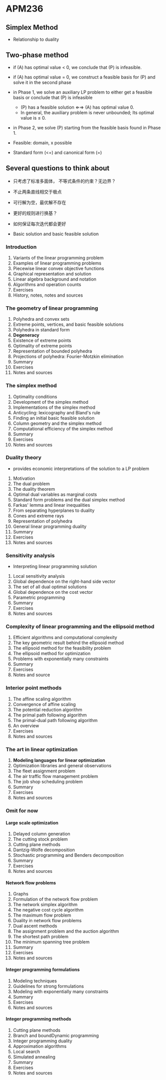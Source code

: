# APM236

## Simplex Method
- Relationship to duality

## Two-phase method
- if (A) has optimal value < 0, we conclude that (P) is infeasible.
- if (A) has optimal value = 0, we construct a feasible basis for (P) and solve it in the second phase

- in Phase 1, we solve an auxiliary LP problem to either
get a feasible basis or conclude that (P) is infeasible
    - (P) has a feasible solution ⇐⇒ (A) has optimal value 0.
    - In general, the auxiliary problem is never unbounded; Its optimal value is ≤ 0.
- in Phase 2, we solve (P) starting from the feasible
basis found in Phase 1.

- Feasible: domain, x possible


- Standard form (<=) and canonical form (=)

## Several questions to think about
- 只考虑了标准多面体， 不等式条件的约束？无边界？
- 不止两条直线相交于极点
- 可行解为空，最优解不存在
- 更好的规则进行换基？
- 如何保证每次迭代都会更好

- Basic solution and basic feasible solution


### Introduction
1. Variants of the linear programming problem
2. Examples of linear programming problems
3. Piecewise linear convex objective functions
4. Graphical representation and solution
5. Linear algebra background and notation
6. Algorithms and operation counts
7. Exercises
8. History, notes, notes and sources

### The geometry of linear programming
1. Polyhedra and convex sets
2. Extreme points, vertices, and basic feasible solutions
3. Polyhedra in standard form
4. **Degeneracy**
5. Existence of extreme points
6. Optimality of extreme points
7. Representation of bounded polyhedra
8. Projections of polyhedra: Fourier-Motzkin elimination
9. Summary
10. Exercises
11. Notes and sources

### The simplex method
1. Optimality conditions
2. Development of the simplex method
3. Implementations of the simplex method
4. Anticycling: lexicography and Bland's rule
5. Finding an initial basic feasible solution
6. Column geometry and the simplex method
7. Computational efficiency of the simplex method
8. Summary
9. Exercises
10. Notes and sources

### Duality theory
- provides economic interpretations of the solution to a LP problem
1. Motivation
2. The dual problem
3. The duality theorem
4. Optimal dual variables as marginal costs
5. Standard form problems and the dual simplex method
6. Farkas' lemma and linear inequalities
7. From separating hyperplanes to duality
8. Cones and extreme rays
9. Representation of polyhedra
10. General linear programming duality
11. Summary
12. Exercises
13. Notes and sources

### Sensitivity analysis
- Interpreting linear programming solution
1. Local sensitivity analysis
2. Global dependence on the right-hand side vector
3. The set of all dual optimal solutions
4. Global dependence on the cost vector
5. Parametric programming
6. Summary
7. Exercises
8. Notes and sources

### Complexity of linear programming and the ellipsoid method
1. Efficient algorithms and computational complexity
2. The key geometric result behind the ellipsoid method
3. The ellipsoid method for the feasibility problem
4. The ellipsoid method for optimization
5. Problems with exponentially many constraints
6. Summary
7. Exercises
8. Notes and source

### Interior point methods
1. The affine scaling algorithm
2. Convergence of affine scaling
3. The potential reduction algorithm
4. The primal path following algorithm
5. The primal-dual path following algorithm
6. An overview
7. Exercises
8. Notes and sources

### The art in linear optimization
1. **Modeling languages for linear optimization**
2. Optimization libraries and general observations
3. The fleet assignment problem
4. The air traffic flow management problem
5. The job shop scheduling problem
6. Summary
7. Exercises
8. Notes and sources


### Omit for now
#### Large scale optimization
1. Delayed column generation
2. The cutting stock problem
3. Cutting plane methods
4. Dantzig-Wolfe decomposition
5. Stochastic programming and Benders decomposition
6. Summary
7. Exercises
8. Notes and sources

#### Network flow problems
1. Graphs
2. Formulation of the network flow problem
3. The network simplex algorithm
4. The negative cost cycle algorithm
5. The maximum flow problem
6. Duality in network flow problems
7. Dual ascent methods
8. The assignment problem and the auction algorithm
9. The shortest path problem
10. The minimum spanning tree problem
11. Summary
12. Exercises
13. Notes and sources

#### Integer programming formulations
1. Modeling techniques
2. Guidelines for strong formulations
3. Modeling with exponentially many constraints
4. Summary
5. Exercises
6. Notes and sources

#### Integer programming methods
1. Cutting plane methods
2. Branch and boundDynamic programming
3. Integer programming duality
4. Approximation algorithms
5. Local search
6. Simulated annealing
7. Summary
8. Exercises
9. Notes and sources